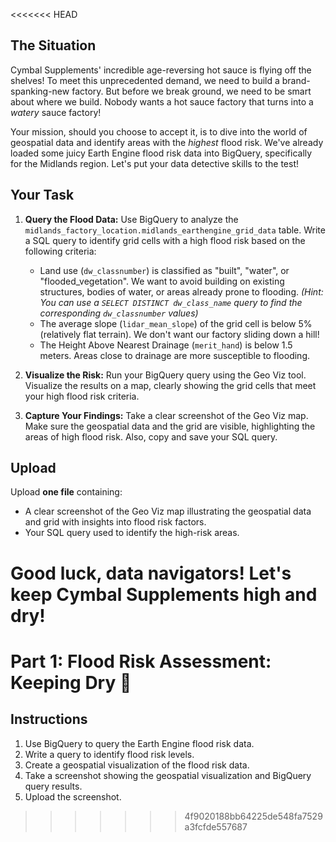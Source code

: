 <<<<<<< HEAD
## The Situation

Cymbal Supplements' incredible age-reversing hot sauce is flying off the shelves! To meet this unprecedented demand, we need to build a brand-spanking-new factory. But before we break ground, we need to be smart about where we build. Nobody wants a hot sauce factory that turns into a *watery* sauce factory!

Your mission, should you choose to accept it, is to dive into the world of geospatial data and identify areas with the *highest* flood risk. We've already loaded some juicy Earth Engine flood risk data into BigQuery, specifically for the Midlands region. Let's put your data detective skills to the test!

## Your Task

1.  **Query the Flood Data:** Use BigQuery to analyze the `midlands_factory_location.midlands_earthengine_grid_data` table. Write a SQL query to identify grid cells with a high flood risk based on the following criteria:
    * Land use (`dw_classnumber`) is classified as "built", "water", or "flooded_vegetation". We want to avoid building on existing structures, bodies of water, or areas already prone to flooding. *(Hint: You can use a `SELECT DISTINCT dw_class_name` query to find the corresponding `dw_classnumber` values)*
    * The average slope (`lidar_mean_slope`) of the grid cell is below 5% (relatively flat terrain). We don't want our factory sliding down a hill!
    * The Height Above Nearest Drainage (`merit_hand`) is below 1.5 meters. Areas close to drainage are more susceptible to flooding.

2.  **Visualize the Risk:** Run your BigQuery query using the Geo Viz tool. Visualize the results on a map, clearly showing the grid cells that meet your high flood risk criteria.

3.  **Capture Your Findings:** Take a clear screenshot of the Geo Viz map. Make sure the geospatial data and the grid are visible, highlighting the areas of high flood risk. Also, copy and save your SQL query.

## Upload

Upload **one file** containing:

* A clear screenshot of the Geo Viz map illustrating the geospatial data and grid with insights into flood risk factors.
* Your SQL query used to identify the high-risk areas.

Good luck, data navigators! Let's keep Cymbal Supplements high and dry!
=======
# Part 1: Flood Risk Assessment: Keeping Dry 🌊

## Instructions

1.  Use BigQuery to query the Earth Engine flood risk data.
2.  Write a query to identify flood risk levels.
3.  Create a geospatial visualization of the flood risk data.
4.  Take a screenshot showing the geospatial visualization and BigQuery query results.
5.  Upload the screenshot.
>>>>>>> 4f9020188bb64225de548fa7529a3fcfde557687
